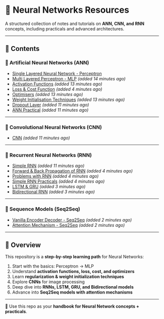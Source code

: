 # 🧠 Neural Networks Resources

A structured collection of notes and tutorials on **ANN, CNN, and RNN** concepts, including practicals and advanced architectures.  

---

## 📂 Contents

### 🔹 Artificial Neural Networks (ANN)
- [Single Layered Neural Network - Perceptron](https://github.com/tajamulkhann/Deep-Learning-Engineer/blob/main/Deep%20Learning%20Handwritten%20Notes/a.%20Single%20Layered%20Neural%20Network%20-%20Perceptron.pdf)
- [Multi Layered Perceptron - MLP](./Multi%20Layered%20Perceptron%20-%20MLP.pdf) _(added 14 minutes ago)_
- [Activation Functions](./Activation%20functions.pdf) _(added 13 minutes ago)_
- [Loss & Cost Function](./Loss%20&%20Cost%20Function.pdf) _(added 4 minutes ago)_
- [Optimisers](./Optimisers.pdf) _(added 13 minutes ago)_
- [Weight Initialisation Techniques](./Weight%20Initialisation%20Techniques.pdf) _(added 13 minutes ago)_
- [Dropout Layer](./Dropout%20Layer.pdf) _(added 11 minutes ago)_
- [ANN Practical](./ANN%20Practical.pdf) _(added 11 minutes ago)_

---

### 🔹 Convolutional Neural Networks (CNN)
- [CNN](./CNN.pdf) _(added 11 minutes ago)_

---

### 🔹 Recurrent Neural Networks (RNN)
- [Simple RNN](./Simple%20RNN.pdf) _(added 11 minutes ago)_
- [Forward & Back Propagation of RNN](./Forward%20&%20Back%20Propagation%20of%20RNN.pdf) _(added 4 minutes ago)_
- [Problems with RNN](./Problems%20with%20RNN.pdf) _(added 4 minutes ago)_
- [Simple RNN Practicals](./Simple%20RNN%20Practical’s.pdf) _(added 4 minutes ago)_
- [LSTM & GRU](./LSTM%20&%20GRU.pdf) _(added 3 minutes ago)_
- [Bidirectional RNN](./Bidirectional%20RNN.pdf) _(added 3 minutes ago)_

---

### 🔹 Sequence Models (Seq2Seq)
- [Vanilla Encoder Decoder - Seq2Seq](./Vanilla%20Encoder%20Decoder%20-%20seq2seq.pdf) _(added 2 minutes ago)_
- [Attention Mechanism - Seq2Seq](./Attention%20Mechanism%20-%20seq2seq.pdf) _(added 2 minutes ago)_

---

## 📖 Overview

This repository is a **step-by-step learning path** for Neural Networks:
1. Start with the basics: Perceptron → MLP  
2. Understand **activation functions, loss, cost, and optimizers**  
3. Learn **regularization & weight initialization techniques**  
4. Explore **CNNs** for image processing  
5. Deep dive into **RNNs, LSTM, GRU, and Bidirectional models**  
6. Advance into **Seq2Seq models with attention mechanisms**  

---

🚀 Use this repo as your **handbook for Neural Network concepts + practicals**.  
